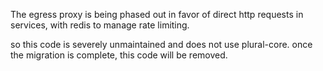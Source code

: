 The egress proxy is being phased out in favor of direct http requests in services, with redis to manage rate limiting.

so this code is severely unmaintained and does not use plural-core. once the migration is complete, this code will be removed.